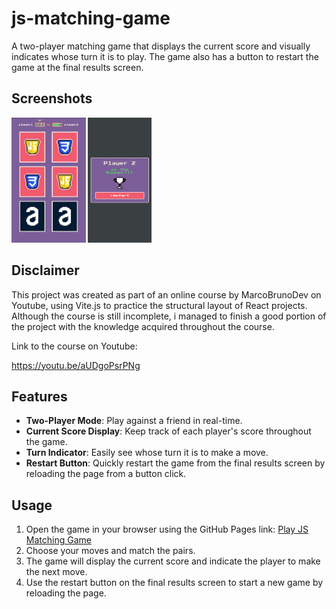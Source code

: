 # js-matching-game
 A two-player matching game that displays the current score and visually indicates whose turn it is to play. The game also has a button to restart the game at the final results screen.

## Screenshots

<img src="src/images/screenshots/game.jpg" height="200px">
<img src="src/images/screenshots/winner.jpg" height="200px">

## Disclaimer
This project was created as part of an online course by MarcoBrunoDev on Youtube, using Vite.js to practice the structural layout of React projects. Although the course is still incomplete, i managed to finish a good portion of the project with the knowledge acquired throughout the course.

Link to the course on Youtube: 

https://youtu.be/aUDgoPsrPNg

## Features
- **Two-Player Mode**: Play against a friend in real-time.
- **Current Score Display**: Keep track of each player's score throughout the game.
- **Turn Indicator**: Easily see whose turn it is to make a move.
- **Restart Button**: Quickly restart the game from the final results screen by reloading the page from a button click.

## Usage
1. Open the game in your browser using the GitHub Pages link: [Play JS Matching Game](https://clenilton-filho.github.io/js-matching-game/)
2. Choose your moves and match the pairs.
3. The game will display the current score and indicate the player to make the next move.
4. Use the restart button on the final results screen to start a new game by reloading the page.
